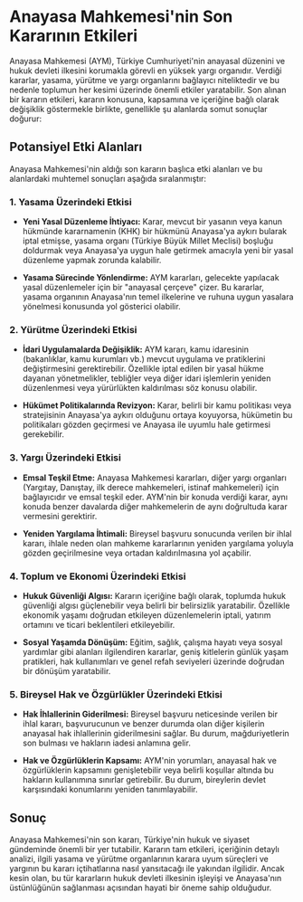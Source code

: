 # Anayasa Mahkemesi'nin Son Kararının Etkileri

Anayasa Mahkemesi (AYM), Türkiye Cumhuriyeti'nin anayasal düzenini ve hukuk devleti ilkesini korumakla görevli en yüksek yargı organıdır. Verdiği kararlar, yasama, yürütme ve yargı organlarını bağlayıcı niteliktedir ve bu nedenle toplumun her kesimi üzerinde önemli etkiler yaratabilir. Son alınan bir kararın etkileri, kararın konusuna, kapsamına ve içeriğine bağlı olarak değişiklik göstermekle birlikte, genellikle şu alanlarda somut sonuçlar doğurur:

## Potansiyel Etki Alanları

Anayasa Mahkemesi'nin aldığı son kararın başlıca etki alanları ve bu alanlardaki muhtemel sonuçları aşağıda sıralanmıştır:

### 1. Yasama Üzerindeki Etkisi

*   **Yeni Yasal Düzenleme İhtiyacı:** Karar, mevcut bir yasanın veya kanun hükmünde kararnamenin (KHK) bir hükmünü Anayasa'ya aykırı bularak iptal etmişse, yasama organı (Türkiye Büyük Millet Meclisi) boşluğu doldurmak veya Anayasa'ya uygun hale getirmek amacıyla yeni bir yasal düzenleme yapmak zorunda kalabilir.

*   **Yasama Sürecinde Yönlendirme:** AYM kararları, gelecekte yapılacak yasal düzenlemeler için bir "anayasal çerçeve" çizer. Bu kararlar, yasama organının Anayasa'nın temel ilkelerine ve ruhuna uygun yasalara yönelmesi konusunda yol gösterici olabilir.

### 2. Yürütme Üzerindeki Etkisi

*   **İdari Uygulamalarda Değişiklik:** AYM kararı, kamu idaresinin (bakanlıklar, kamu kurumları vb.) mevcut uygulama ve pratiklerini değiştirmesini gerektirebilir. Özellikle iptal edilen bir yasal hükme dayanan yönetmelikler, tebliğler veya diğer idari işlemlerin yeniden düzenlenmesi veya yürürlükten kaldırılması söz konusu olabilir.

*   **Hükümet Politikalarında Revizyon:** Karar, belirli bir kamu politikası veya stratejisinin Anayasa'ya aykırı olduğunu ortaya koyuyorsa, hükümetin bu politikaları gözden geçirmesi ve Anayasa ile uyumlu hale getirmesi gerekebilir.

### 3. Yargı Üzerindeki Etkisi

*   **Emsal Teşkil Etme:** Anayasa Mahkemesi kararları, diğer yargı organları (Yargıtay, Danıştay, ilk derece mahkemeleri, istinaf mahkemeleri) için bağlayıcıdır ve emsal teşkil eder. AYM'nin bir konuda verdiği karar, aynı konuda benzer davalarda diğer mahkemelerin de aynı doğrultuda karar vermesini gerektirir.

*   **Yeniden Yargılama İhtimali:** Bireysel başvuru sonucunda verilen bir ihlal kararı, ihlale neden olan mahkeme kararlarının yeniden yargılama yoluyla gözden geçirilmesine veya ortadan kaldırılmasına yol açabilir.

### 4. Toplum ve Ekonomi Üzerindeki Etkisi

*   **Hukuk Güvenliği Algısı:** Kararın içeriğine bağlı olarak, toplumda hukuk güvenliği algısı güçlenebilir veya belirli bir belirsizlik yaratabilir. Özellikle ekonomik yaşamı doğrudan etkileyen düzenlemelerin iptali, yatırım ortamını ve ticari beklentileri etkileyebilir.

*   **Sosyal Yaşamda Dönüşüm:** Eğitim, sağlık, çalışma hayatı veya sosyal yardımlar gibi alanları ilgilendiren kararlar, geniş kitlelerin günlük yaşam pratikleri, hak kullanımları ve genel refah seviyeleri üzerinde doğrudan bir dönüşüm yaratabilir.

### 5. Bireysel Hak ve Özgürlükler Üzerindeki Etkisi

*   **Hak İhlallerinin Giderilmesi:** Bireysel başvuru neticesinde verilen bir ihlal kararı, başvurucunun ve benzer durumda olan diğer kişilerin anayasal hak ihlallerinin giderilmesini sağlar. Bu durum, mağduriyetlerin son bulması ve hakların iadesi anlamına gelir.

*   **Hak ve Özgürlüklerin Kapsamı:** AYM'nin yorumları, anayasal hak ve özgürlüklerin kapsamını genişletebilir veya belirli koşullar altında bu hakların kullanımına sınırlar getirebilir. Bu durum, bireylerin devlet karşısındaki konumlarını yeniden tanımlayabilir.

## Sonuç

Anayasa Mahkemesi'nin son kararı, Türkiye'nin hukuk ve siyaset gündeminde önemli bir yer tutabilir. Kararın tam etkileri, içeriğinin detaylı analizi, ilgili yasama ve yürütme organlarının karara uyum süreçleri ve yargının bu kararı içtihatlarına nasıl yansıtacağı ile yakından ilgilidir. Ancak kesin olan, bu tür kararların hukuk devleti ilkesinin işleyişi ve Anayasa'nın üstünlüğünün sağlanması açısından hayati bir öneme sahip olduğudur.